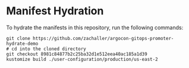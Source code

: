 # Manifest Hydration

To hydrate the manifests in this repository, run the following commands:

```shell
git clone https://github.com/zachaller/argocon-gitops-promoter-hydrate-demo
# cd into the cloned directory
git checkout 8981c84877b2c25ba32d1e512eea40ac185a1d39
kustomize build ./user-configuration/production/us-east-2
```
